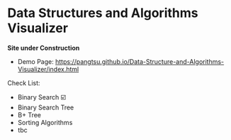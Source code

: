 # Data Structures and Algorithms Visualizer
**Site under Construction**
- Demo Page: https://pangtsu.github.io/Data-Structure-and-Algorithms-Visualizer/index.html

Check List:

- Binary Search ☑️
- Binary Search Tree
- B+ Tree
- Sorting Algorithms
- tbc
